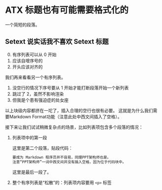 # ATX 标题也有可能需要格式化的 ##
一个简短的段落。

Setext 说实话我不喜欢 Setext 标题
----
0. 有序列表可以从 0 开始
0. 应该自增序号的
1.   开头应该对齐的

我们再来看看另一个有序列表。
1. 没空行的情况下序号要从 1 开始才能打断段落开始一个新列表
3. 跳过了 2，虽然不影响渲染
2. 但我是个患有强迫症的处女座

以上块级内容都挤在一坨了，插入合理的空行也很有必要。
这就是为什么我们需要Markdown Format功能（注意此处中西文间插入了空格）。

接下来让我们试试稍微复杂点的场景，比如列表项包含多个段落的情况：
1. 列表项中的第一段

   这里是第二个段落，贴段代码：
   ```markdown
   要成为 Markdown 程序员并不容易，同理PPT架构师也是。
   注意“PPT架构师”一词中西文间并没有插入空格，因为位于代码块中。
   ```
   这里是最后一段了。
1. 整个有序列表是“松散”的：列表项内容要用 `<p>` 标签